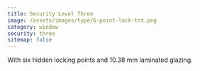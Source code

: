 ```yaml
---
title: Security Level Three
image: /assets/images/type/6-point-lock-tnt.png
category: window
security: three
sitemap: false
---
```


With six hidden locking points and 10.38 mm laminated glazing.
